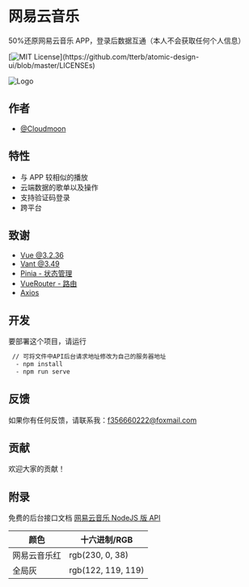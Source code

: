 # 网易云音乐

50%还原网易云音乐 APP，登录后数据互通（本人不会获取任何个人信息）

[![MIT License](https://img.shields.io/apm/l/atomic-design-ui.svg?)](https://github.com/tterb/atomic-design-ui/blob/master/LICENSEs)

![Logo](https://img0.baidu.com/it/u=2857826194,255246686&fm=253&fmt=auto&app=120&f=JPEG?w=596&h=350)

## 作者

-   [@Cloudmoon](https://www.github.com/cloudmoonocus)

## 特性

-   与 APP 较相似的播放
-   云端数据的歌单以及操作
-   支持验证码登录
-   跨平台

## 致谢

-   [Vue @3.2.36](https://github.com/vuejs/vue)
-   [Vant @3.49](https://github.com/youzan/vant)
-   [Pinia - 状态管理](https://github.com/vuejs/pinia)
-   [VueRouter - 路由](https://github.com/vuejs/router)
-   [Axios](https://github.com/axios/axios)

## 开发

要部署这个项目，请运行

```bash
 // 可将文件中API后台请求地址修改为自己的服务器地址
  - npm install
  - npm run serve
```

## 反馈

如果你有任何反馈，请联系我：f356660222@foxmail.com

## 贡献

欢迎大家的贡献！

## 附录

免费的后台接口文档
[网易云音乐 NodeJS 版 API](https://neteasecloudmusicapi.vercel.app/#/)

| 颜色         | 十六进制/RGB       |
| ------------ | ------------------ |
| 网易云音乐红 | rgb(230, 0, 38)    |
| 全局灰       | rgb(122, 119, 119) |
